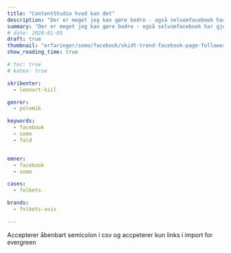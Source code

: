 ```yaml
---
title: "ContentStudio hvad kan det"
description: "Der er meget jeg kan gøre bedre - også selvomfacebook har gjort det sværere"
summary: "Der er meget jeg kan gøre bedre - også selvomfacebook har gjort det sværere"
# date: 2020-01-05
draft: true
thumbnail: "erfaringer/some/facebook/skidt-trend-facebook-page-followers.png"
show_reading_time: true

# toc: true
# katex: true

skribenter:
  - lennart-kiil

genrer:
  - polemik

keywords:
  - facebook
  - some
  - fald


emner:
  - facebook
  - some

cases:
  - folkets

brands:
  - folkets-avis

---
```


Accepterer åbenbart semicolon i csv og accpeterer kun links i import for evergreen
